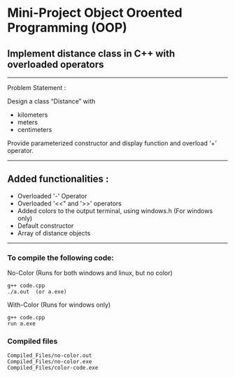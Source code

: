 <!-- Documentation to compile the following codes -->

# Mini-Project Object Oroented Programming (OOP)

## Implement distance class in C++ with overloaded operators


----------------------------------------------------------------

Problem Statement :


Design a class “Distance” with
- kilometers
- meters
- centimeters

Provide parameterized constructor and display function and overload ‘+’ operator.

----------------------------------------------------------------

Added functionalities :
----------------------------------------------------------------
- Overloaded '-' Operator
- Overloaded '<<" and '>>' operators 
- Added colors to the output terminal, using windows.h (For windows only)
- Default constructor
- Array of distance objects
  
----------------------------------------------------------------

### To compile the following code:


No-Color (Runs for both windows and linux, but no color)
```
g++ code.cpp
./a.out  (or a.exe)
```
With-Color (Runs for windows only)

```
g++ code.cpp
run a.exe
```

### Compiled files

```
Compiled_Files/no-color.out
Compiled_Files/no-color.exe
Compiled_Files/color-code.exe
```
